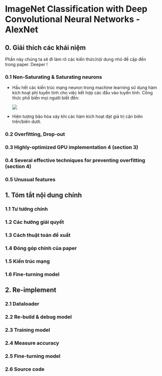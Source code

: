 # ImageNet Classification with Deep Convolutional Neural Networks - AlexNet 


## 0. Giải thích các khái niệm 

Phần này chúng ta sẽ đi làm rõ các kiến thức/nội dung nhỏ đề cập đến trong paper. Deeper !

### 0.1 Non-Saturating & Saturating neurons

+ Hầu hết các kiến trúc mạng neuron trong machine learning sử dụng hàm kích hoạt phi tuyến tính cho việc kết hợp các đầu vào tuyến tính. Công thức phổ biến mọi người biết đến: 

    <img src="https://render.githubusercontent.com/render/math?math=g(b_j + sum_{i}(w_i,_jx_j))">


+ Hiện tượng bão hòa xảy khi các hàm kích hoạt đạt giá trị cận biên trên/biên dưới.  


### 0.2 Overfitting, Drop-out 

### 0.3 Highly-optimized GPU implementation 4 (section 3)

### 0.4 Several effective techniques for preventing overfitting (section 4)

### 0.5 Unusual features


## 1. Tóm tắt nội dung chính 

### 1.1 Tư tưởng chính 

### 1.2 Các hướng giải quyết 

### 1.3 Cách thuật toán đề xuất 

### 1.4 Đóng góp chính của paper 

### 1.5 Kiến trúc mạng 

### 1.6 Fine-turning model 


## 2. Re-implement

### 2.1 Dataloader 

### 2.2 Re-build & debug model

### 2.3 Training model 

### 2.4 Measure accuracy 

### 2.5 Fine-turning model 

### 2.6 Source code 